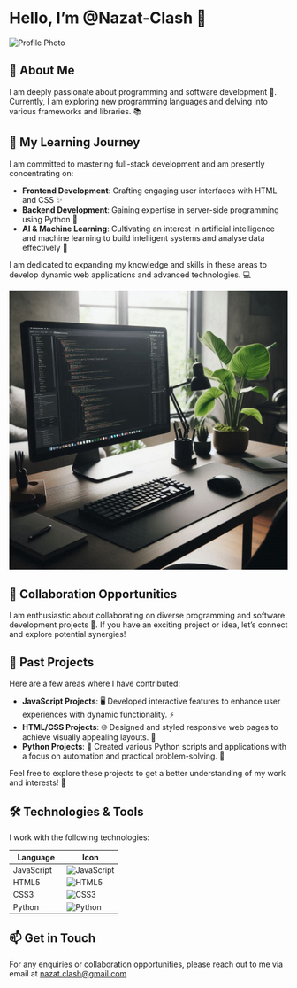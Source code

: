 
# Hello, I’m @Nazat-Clash 👋
<img src="https://i.imgur.com/sgYAIWe.png" alt = "Profile Photo" width = "300"/>

## 👀 About Me 
I am deeply passionate about programming and software development 🚀. Currently, I am exploring new programming languages and delving into various frameworks and libraries. 📚

## 🌱 My Learning Journey 
I am committed to mastering full-stack development and am presently concentrating on:

- **Frontend Development**: Crafting engaging user interfaces with HTML and CSS ✨
- **Backend Development**: Gaining expertise in server-side programming using Python 🐍
- **AI & Machine Learning**: Cultivating an interest in artificial intelligence and machine learning to build intelligent systems and analyse data effectively 🧠

I am dedicated to expanding my knowledge and skills in these areas to develop dynamic web applications and advanced technologies. 💻

<img src="https://github.com/Nazat-Clash/Code/raw/9df0357fe75c05495b006d4be94090c48b962abc/desk.jpeg" alt="Professional Coding Environment" width="800" />

## 💞️ Collaboration Opportunities
I am enthusiastic about collaborating on diverse programming and software development projects 🤝. If you have an exciting project or idea, let’s connect and explore potential synergies! 

## 📂 Past Projects
Here are a few areas where I have contributed:

- **JavaScript Projects**: 🖥️ Developed interactive features to enhance user experiences with dynamic functionality. ⚡️
- **HTML/CSS Projects**: 🌐 Designed and styled responsive web pages to achieve visually appealing layouts. 🤩
- **Python Projects**: 🐍 Created various Python scripts and applications with a focus on automation and practical problem-solving. 🤖

Feel free to explore these projects to get a better understanding of my work and interests! 🚀

## 🛠️ Technologies & Tools
I work with the following technologies:

| Language | Icon |
|---------------|------|
| JavaScript    | ![JavaScript](https://img.shields.io/badge/JavaScript-F7DF1C?style=flat&logo=javascript&logoColor=black) |
| HTML5          | ![HTML5](https://img.shields.io/badge/HTML5-E34F26?style=flat&logo=html5&logoColor=white) |
| CSS3           | ![CSS3](https://img.shields.io/badge/CSS3-1572B6?style=flat&logo=css3&logoColor=white) |
| Python         | ![Python](https://img.shields.io/badge/Python-3776AB?style=flat&logo=python&logoColor=white) |

## 📫 Get in Touch
For any enquiries or collaboration opportunities, please reach out to me via email at [nazat.clash@gmail.com](mailto:nazat.clash@gmail.com)
